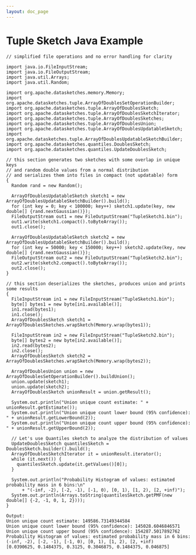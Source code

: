 ```yaml
---
layout: doc_page
---
```


# Tuple Sketch Java Example

    // simplified file operations and no error handling for clarity

    import java.io.FileInputStream;
    import java.io.FileOutputStream;
    import java.util.Arrays;
    import java.util.Random;

    import org.apache.datasketches.memory.Memory;
    import org.apache.datasketches.tuple.ArrayOfDoublesSetOperationBuilder;
    import org.apache.datasketches.tuple.ArrayOfDoublesSketch;
    import org.apache.datasketches.tuple.ArrayOfDoublesSketchIterator;
    import org.apache.datasketches.tuple.ArrayOfDoublesSketches;
    import org.apache.datasketches.tuple.ArrayOfDoublesUnion;
    import org.apache.datasketches.tuple.ArrayOfDoublesUpdatableSketch;
    import org.apache.datasketches.tuple.ArrayOfDoublesUpdatableSketchBuilder;
    import org.apache.datasketches.quantiles.DoublesSketch;
    import org.apache.datasketches.quantiles.UpdateDoublesSketch;

    // this section generates two sketches with some overlap in unique keys
    // and random double values from a normal distribution
    // and serializes them into files in compact (not updatable) form
    {
      Random rand = new Random();

      ArrayOfDoublesUpdatableSketch sketch1 = new ArrayOfDoublesUpdatableSketchBuilder().build();
      for (int key = 0; key < 100000; key++) sketch1.update(key, new double[] {rand.nextGaussian()});
      FileOutputStream out1 = new FileOutputStream("TupleSketch1.bin");
      out1.write(sketch1.compact().toByteArray());
      out1.close();

      ArrayOfDoublesUpdatableSketch sketch2 = new ArrayOfDoublesUpdatableSketchBuilder().build();
      for (int key = 50000; key < 150000; key++) sketch2.update(key, new double[] {rand.nextGaussian()});
      FileOutputStream out2 = new FileOutputStream("TupleSketch2.bin");
      out2.write(sketch2.compact().toByteArray());
      out2.close();
    }

    // this section deserializes the sketches, produces union and prints some results
    {
      FileInputStream in1 = new FileInputStream("TupleSketch1.bin");
      byte[] bytes1 = new byte[in1.available()];
      in1.read(bytes1);
      in1.close();
      ArrayOfDoublesSketch sketch1 = ArrayOfDoublesSketches.wrapSketch(Memory.wrap(bytes1));

      FileInputStream in2 = new FileInputStream("TupleSketch2.bin");
      byte[] bytes2 = new byte[in2.available()];
      in2.read(bytes2);
      in2.close();
      ArrayOfDoublesSketch sketch2 = ArrayOfDoublesSketches.wrapSketch(Memory.wrap(bytes2));

      ArrayOfDoublesUnion union = new ArrayOfDoublesSetOperationBuilder().buildUnion();
      union.update(sketch1);
      union.update(sketch2);
      ArrayOfDoublesSketch unionResult = union.getResult();

      System.out.println("Union unique count estimate: " + unionResult.getEstimate());
      System.out.println("Union unique count lower bound (95% confidence): " + unionResult.getLowerBound(2));
      System.out.println("Union unique count upper bound (95% confidence): " + unionResult.getUpperBound(2));

      // Let's use Quantiles sketch to analyze the distribution of values
      UpdateDoublesSketch quantilesSketch = DoublesSketch.builder().build();
      ArrayOfDoublesSketchIterator it = unionResult.iterator();
      while (it.next()) {
        quantilesSketch.update(it.getValues()[0]);
      }

      System.out.println("Probability Histogram of values: estimated probability mass in 6 bins:\n"
          + "(-inf, -2), [-2, -1), [-1, 0), [0, 1), [1, 2), [2, +inf)");
      System.out.println(Arrays.toString(quantilesSketch.getPMF(new double[] {-2, -1, 0, 1, 2})));
    }

    Output:
    Union unique count estimate: 149586.73149344584
    Union unique count lower bound (95% confidence): 145028.6046846571
    Union unique count upper bound (95% confidence): 154287.5017892762
    Probability Histogram of values: estimated probability mass in 6 bins:
    (-inf, -2), [-2, -1), [-1, 0), [0, 1), [1, 2), [2, +inf)
    [0.0390625, 0.1484375, 0.3125, 0.3046875, 0.1484375, 0.046875]
